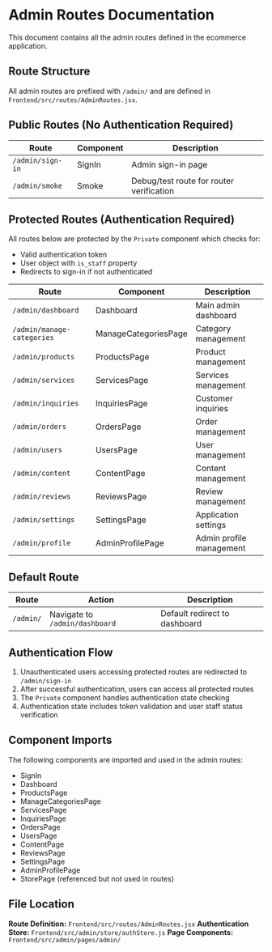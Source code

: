 # Admin Routes Documentation

This document contains all the admin routes defined in the ecommerce application.

## Route Structure

All admin routes are prefixed with `/admin/` and are defined in `Frontend/src/routes/AdminRoutes.jsx`.

## Public Routes (No Authentication Required)

| Route | Component | Description |
|-------|-----------|-------------|
| `/admin/sign-in` | SignIn | Admin sign-in page |
| `/admin/smoke` | Smoke | Debug/test route for router verification |

## Protected Routes (Authentication Required)

All routes below are protected by the `Private` component which checks for:
- Valid authentication token
- User object with `is_staff` property
- Redirects to sign-in if not authenticated

| Route | Component | Description |
|-------|-----------|-------------|
| `/admin/dashboard` | Dashboard | Main admin dashboard |
| `/admin/manage-categories` | ManageCategoriesPage | Category management |
| `/admin/products` | ProductsPage | Product management |
| `/admin/services` | ServicesPage | Services management |
| `/admin/inquiries` | InquiriesPage | Customer inquiries |
| `/admin/orders` | OrdersPage | Order management |
| `/admin/users` | UsersPage | User management |
| `/admin/content` | ContentPage | Content management |
| `/admin/reviews` | ReviewsPage | Review management |
| `/admin/settings` | SettingsPage | Application settings |
| `/admin/profile` | AdminProfilePage | Admin profile management |

## Default Route

| Route | Action | Description |
|-------|--------|-------------|
| `/admin/` | Navigate to `/admin/dashboard` | Default redirect to dashboard |

## Authentication Flow

1. Unauthenticated users accessing protected routes are redirected to `/admin/sign-in`
2. After successful authentication, users can access all protected routes
3. The `Private` component handles authentication state checking
4. Authentication state includes token validation and user staff status verification

## Component Imports

The following components are imported and used in the admin routes:

- SignIn
- Dashboard
- ProductsPage
- ManageCategoriesPage
- ServicesPage
- InquiriesPage
- OrdersPage
- UsersPage
- ContentPage
- ReviewsPage
- SettingsPage
- AdminProfilePage
- StorePage (referenced but not used in routes)

## File Location

**Route Definition:** `Frontend/src/routes/AdminRoutes.jsx`
**Authentication Store:** `Frontend/src/admin/store/authStore.js`
**Page Components:** `Frontend/src/admin/pages/admin/`
